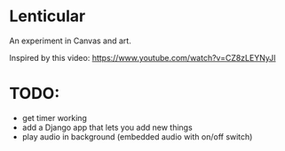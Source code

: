 Lenticular
==========

An experiment in Canvas and art.

Inspired by this video: https://www.youtube.com/watch?v=CZ8zLEYNyJI

TODO:
=====

* get timer working
* add a Django app that lets you add new things
* play audio in background (embedded audio with on/off switch)
